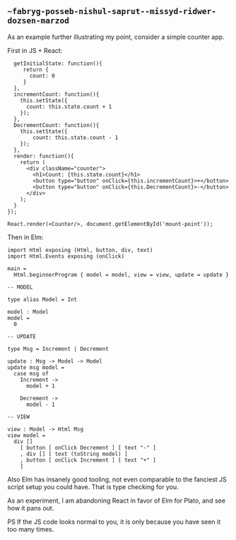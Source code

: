 ## `~fabryg-posseb-nishul-saprut--missyd-ridwer-dozsen-marzod`
As an example further illustrating my point, consider a simple counter app.

First in  JS + React:

```var Counter = React.createClass({
  getInitialState: function(){
     return {
       count: 0
     }
  },
  incrementCount: function(){
    this.setState({
      count: this.state.count + 1
    });
  },
  DecrementCount: function(){
  	this.setState({
  		count: this.state.count - 1
  	});
  },
  render: function(){
    return (
      <div className="counter">
        <h1>Count: {this.state.count}</h1>
        <button type="button" onClick={this.incrementCount}>+</button>
        <button type="button" onClick={this.DecrementCount}>-</button>
      </div>
    );
  }
});

React.render(<Counter/>, document.getElementById('mount-point'));
```

Then in Elm:

```
import Html exposing (Html, button, div, text)
import Html.Events exposing (onClick)

main =
  Html.beginnerProgram { model = model, view = view, update = update }

-- MODEL

type alias Model = Int

model : Model
model =
  0

-- UPDATE

type Msg = Increment | Decrement

update : Msg -> Model -> Model
update msg model =
  case msg of
    Increment ->
      model + 1

    Decrement ->
      model - 1

-- VIEW

view : Model -> Html Msg
view model =
  div []
    [ button [ onClick Decrement ] [ text "-" ]
    , div [] [ text (toString model) ]
    , button [ onClick Increment ] [ text "+" ]
    ]
```

Also Elm has insanely good tooling, not even comparable to the fanciest 
JS script setup you could have. That is type checking for you. 

As an experiment, I am abandoning React in favor of Elm for Plato, and see how it pans out.

PS If the JS code looks normal to you, it is only because you have seen it too many times. 